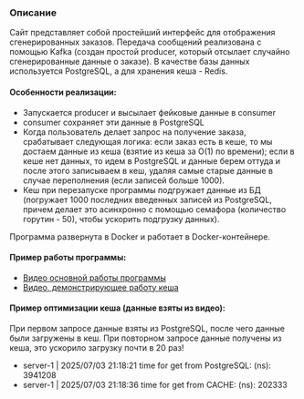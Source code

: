### Описание

Сайт представляет собой простейший интерфейс для отображения сгенерированных заказов.
Передача сообщений реализована с помощью Kafka (создан простой producer, который отсылает случайно сгенерированные данные о заказе).
В качестве базы данных используется PostgreSQL, а для хранения кеша - Redis.

#### Особенности реализации:
- Запускается producer и высылает фейковые данные в consumer
- consumer сохраняет эти данные в PostgreSQL
- Когда пользователь делает запрос на получение заказа, срабатывает следующая логика: если заказ есть в кеше, то мы достаем данные из кеша (взятие из кеша за O(1) по времени); если в кеше нет данных, то идем в PostgreSQL и данные берем оттуда и после этого записываем в кеш, удаляя самые старые данные в случае переполнения (если записей больше 1000).
- Кеш при перезапуске программы подгружает данные из БД (погружает 1000 последних введенных записей из PostgreSQL, причем делает это асинхронно с помощью семафора (количество горутин - 50), чтобы ускорить подгрузку данных).


Программа развернута в Docker и работает в Docker-контейнере.

#### Пример работы программы: 

- [Видео основной работы программы](https://github.com/alexzin1331/WB_L0/blob/main/video/Запись%20экрана%202025-07-04%20в%2001.34.38.mov)
- [Видео, демонстрирующее работу кеша](https://github.com/alexzin1331/WB_L0/blob/main/video/Запись%20экрана%202025-07-04%20в%2002.18.07.mov)

#### Пример оптимизации кеша (данные взяты из видео):

При первом запросе данные взяты из PostgreSQL, после чего данные были загружены в кеш. При повторном запросе данные получены из кеша, это ускорило загрузку почти в 20 раз!
* server-1     | 2025/07/03 21:18:21 time for get from PostgreSQL: (ns):  3941208
* server-1     | 2025/07/03 21:18:36 time for get from CACHE: (ns):  202333

